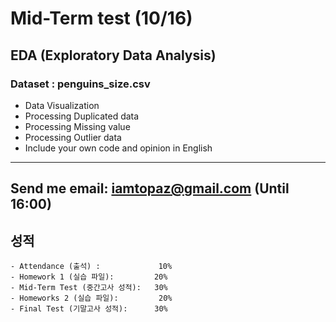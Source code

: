 # Mid-Term test (10/16)
## EDA (Exploratory Data Analysis)
### Dataset : penguins_size.csv

- Data Visualization
- Processing Duplicated data
- Processing Missing value
- Processing Outlier data
- Include your own code and opinion in English

---
## Send me email: iamtopaz@gmail.com (Until 16:00)

  
## 성적 
```
- Attendance (출석) :             10%
- Homework 1 (실습 파일):         20%
- Mid-Term Test (중간고사 성적):   30%
- Homeworks 2 (실습 파일):         20%
- Final Test (기말고사 성적):      30%
```
